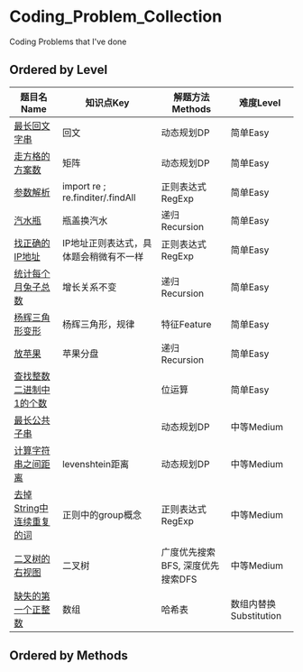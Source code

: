 # Coding_Problem_Collection
 Coding Problems that I've done
 ## Ordered by Level
|题目名Name|知识点Key|解题方法Methods|难度Level|
|----|------|----|----|
|[最长回文字串](https://github.com/BruceZJC/Coding_Problem_Collection/blob/main/%E6%9C%80%E9%95%BF%E5%9B%9E%E6%96%87%E5%AD%97%E4%B8%B2%20256ae0d53c154bb6b97efbdad57f3caf.md)|回文|动态规划DP|简单Easy|
|[走方格的方案数](https://github.com/BruceZJC/Coding_Problem_Collection/blob/main/%E8%B5%B0%E6%96%B9%E6%A0%BC%E7%9A%84%E6%96%B9%E6%A1%88%E6%95%B0%2014ccb8b491c54a92a1b6d7cb3e6fa360.md)|矩阵|动态规划DP|简单Easy|
|[参数解析](https://github.com/BruceZJC/Coding_Problem_Collection/blob/main/%E5%8F%82%E6%95%B0%E8%A7%A3%E6%9E%90%206b2cd623184348aab2f1aeab4178420f.md)|	import re ; re.finditer/.findAll	|正则表达式RegExp|	简单Easy|
|[汽水瓶](https://github.com/BruceZJC/Coding_Problem_Collection/blob/main/%E6%B1%BD%E6%B0%B4%E7%93%B6%209324ab11c6fc4e58808af912e0fc4b49.md)	|瓶盖换汽水|	递归Recursion|	简单Easy|
|[找正确的IP地址](https://github.com/BruceZJC/Coding_Problem_Collection/blob/main/%E6%89%BE%E6%AD%A3%E7%A1%AE%E7%9A%84IP%E5%9C%B0%E5%9D%80%20cd3b7181bc9a4c2c8ba789d2605c265f.md)|	IP地址正则表达式，具体题会稍微有不一样	|正则表达式RegExp|	简单Easy|
|[统计每个月兔子总数](https://github.com/BruceZJC/Coding_Problem_Collection/blob/main/%E7%BB%9F%E8%AE%A1%E6%AF%8F%E4%B8%AA%E6%9C%88%E5%85%94%E5%AD%90%E6%80%BB%E6%95%B0%20f23989d7d4f34c178c079dfbe0d84f60.md)	|增长关系不变	|递归Recursion|	简单Easy|
|[杨辉三角形变形](https://github.com/BruceZJC/Coding_Problem_Collection/blob/main/%E6%9D%A8%E8%BE%89%E4%B8%89%E8%A7%92%E5%BD%A2%E5%8F%98%E5%BD%A2%2045a36394b15545a6a5705675c843c881.md)|	杨辉三角形，规律	|特征Feature|	简单Easy|
|[放苹果](https://github.com/BruceZJC/Coding_Problem_Collection/blob/main/%E6%94%BE%E8%8B%B9%E6%9E%9C%20deefeeb32850468aa6a5fb4cf57f34ea.md)|苹果分盘	|递归Recursion|	简单Easy|
|[查找整数二进制中1的个数](https://github.com/BruceZJC/Coding_Problem_Collection/blob/main/%E6%9F%A5%E6%89%BE%E6%95%B4%E6%95%B0%E4%BA%8C%E8%BF%9B%E5%88%B6%E4%B8%AD1%E7%9A%84%E4%B8%AA%E6%95%B0%205715b9d1811044b289f756c220585985.md)||位运算	|	简单Easy|
|[最长公共子串](https://github.com/BruceZJC/Coding_Problem_Collection/blob/main/%E6%9C%80%E9%95%BF%E5%85%AC%E5%85%B1%E5%AD%90%E4%B8%B2%20806f21e39ea64522ab7b069e9176f5ae.md)||	动态规划DP	|中等Medium|
|[计算字符串之间距离](https://github.com/BruceZJC/Coding_Problem_Collection/blob/main/%E8%AE%A1%E7%AE%97%E5%AD%97%E7%AC%A6%E4%B8%B2%E4%B9%8B%E9%97%B4%E8%B7%9D%E7%A6%BB%20735aff5ffa284f6e9619bed328a07882.md)|levenshtein距离	|动态规划DP	|中等Medium|
|[去掉String中连续重复的词](https://github.com/BruceZJC/Coding_Problem_Collection/blob/main/%E5%8E%BB%E6%8E%89String%E4%B8%AD%E8%BF%9E%E7%BB%AD%E9%87%8D%E5%A4%8D%E7%9A%84%E8%AF%8D%201e16a08fb7604baf9222187e845b373c.md)|	正则中的group概念	|正则表达式RegExp	|中等Medium|
|[二叉树的右视图](https://github.com/BruceZJC/Coding_Problem_Collection/blob/main/%E4%BA%8C%E5%8F%89%E6%A0%91%E7%9A%84%E5%8F%B3%E8%A7%86%E5%9B%BE%20b416855269e944eca8cdfc9cc9871bae.md)|	二叉树	|广度优先搜索BFS, 深度优先搜索DFS	|中等Medium|
|[缺失的第一个正整数](https://github.com/BruceZJC/Coding_Problem_Collection/blob/main/%E7%BC%BA%E5%A4%B1%E7%9A%84%E7%AC%AC%E4%B8%80%E4%B8%AA%E6%AD%A3%E6%95%B4%E6%95%B0%209becb65bbd5e46059028afb3e478fbb6.md)|数组 |哈希表|	数组内替换Substitution|	困难Difficult|

## Ordered by Methods
